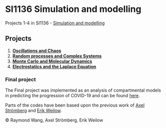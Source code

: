 # SI1136 Simulation and modelling
Projects 1-4 in SI1136 - [Simulation and modelling](https://www.kth.se/student/kurser/kurs/SI1336?l=en)

## Projects
1. [**Oscillations and Chaos**](https://gits-15.sys.kth.se/raymondw/SI1336/tree/master/Project%201)
2. [**Random processes and Complex Systems**](https://gits-15.sys.kth.se/raymondw/SI1336/tree/master/Project%202)
3. [**Monte Carlo and Molecular Dynamics**](https://gits-15.sys.kth.se/raymondw/SI1336/tree/master/Project%203)
4. [**Electrostatics and the Laplace Equation**](https://gits-15.sys.kth.se/raymondw/SI1336/tree/master/Project%204)

### Final project
The Final project was implemented as an analysis of compartmental models <br/>
in predicting the progression of COVID-19 
and can be found [here](https://github.com/raymondw99/Compartmental-Models).

Parts of the codes have been based upon the previous work of [Axel Strömberg](https://github.com/axelstr/Simulation_and_modeling)
and [Erik Weilow](https://github.com/eweilow/simulation-and-modeling). 

© Raymond Wang, Axel Strömberg, Erik Weilow
